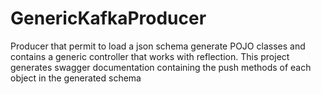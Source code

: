 # GenericKafkaProducer
Producer that permit to load a json schema generate POJO classes and contains a generic controller that works with reflection. This project generates swagger documentation containing the push methods of each object in the generated schema
